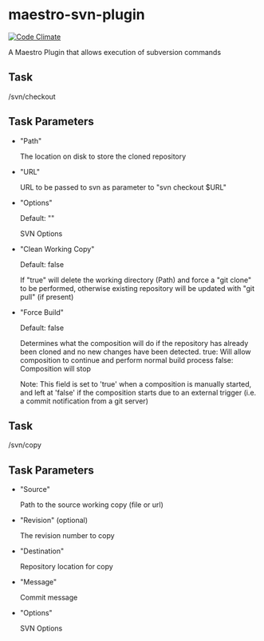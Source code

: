 maestro-svn-plugin
====================
[![Code Climate](https://codeclimate.com/github/maestrodev/maestro-svn-plugin.png)](https://codeclimate.com/github/maestrodev/maestro-svn-plugin)

A Maestro Plugin that allows execution of subversion commands

Task
----

/svn/checkout

Task Parameters
---------------

* "Path"

  The location on disk to store the cloned repository

* "URL"

  URL to be passed to svn as parameter to "svn checkout $URL"

* "Options"

  Default: ""

  SVN Options

* "Clean Working Copy"

  Default: false

  If "true" will delete the working directory (Path) and force a "git clone" to be performed, otherwise existing repository will be updated with "git pull" (if present)

* "Force Build"

  Default: false

  Determines what the composition will do if the repository has already been cloned and no new changes have been detected.
  true: Will allow composition to continue and perform normal build process
  false: Composition will stop
  
  Note: This field is set to 'true' when a composition is manually started, and left at 'false' if the composition starts due to an external trigger (i.e. a commit notification from a git server)

Task
----

/svn/copy

Task Parameters
---------------

* "Source"

  Path to the source working copy (file or url)

* "Revision" (optional)

  The revision number to copy

* "Destination"

  Repository location for copy

* "Message"

  Commit message

* "Options"

  SVN Options


